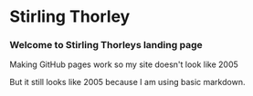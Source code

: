 # Stirling Thorley

### Welcome to Stirling Thorleys landing page


Making GitHub pages work so my site doesn't look like 2005

But it still looks like 2005 because I am using basic markdown.
